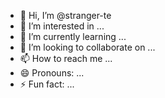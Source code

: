 - 👋 Hi, I’m @stranger-te
- 👀 I’m interested in ...
- 🌱 I’m currently learning ...
- 💞️ I’m looking to collaborate on ...
- 📫 How to reach me ...
- 😄 Pronouns: ...
- ⚡ Fun fact: ...

<!---
stranger-te/stranger-te is a ✨ special ✨ repository because its `README.md` (this file) appears on your GitHub profile.
You can click the Preview link to take a look at your changes.
--->
